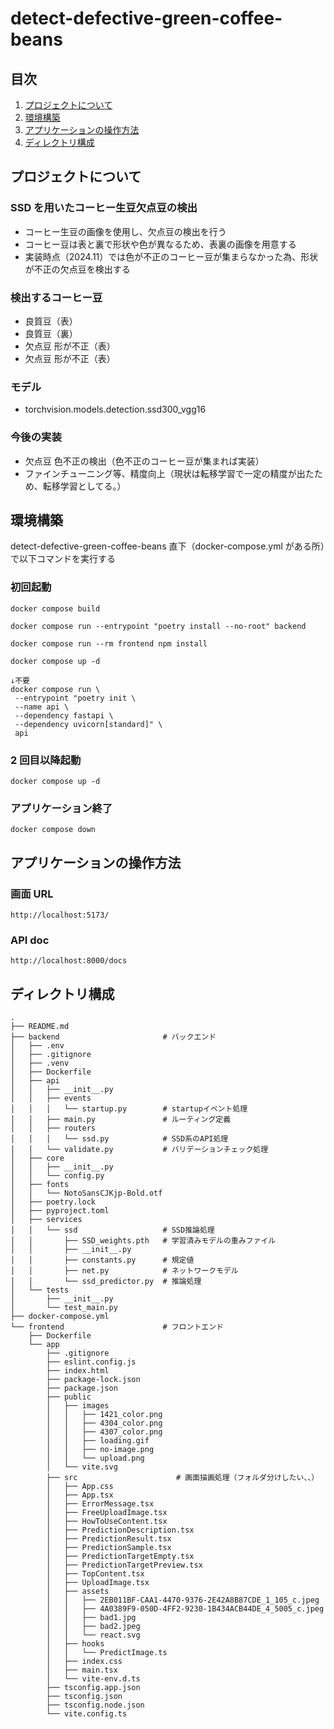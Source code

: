 # detect-defective-green-coffee-beans

<div id="top"></div>

## 目次

1. [プロジェクトについて](#プロジェクトについて)
2. [環境構築](#環境構築)
3. [アプリケーションの操作方法](#アプリケーションの操作方法)
4. [ディレクトリ構成](#ディレクトリ構成)

## プロジェクトについて

### SSD を用いたコーヒー生豆欠点豆の検出

- コーヒー生豆の画像を使用し、欠点豆の検出を行う
- コーヒー豆は表と裏で形状や色が異なるため、表裏の画像を用意する
- 実装時点（2024.11）では色が不正のコーヒー豆が集まらなかった為、形状が不正の欠点豆を検出する

### 検出するコーヒー豆

- 良質豆（表）
- 良質豆（裏）
- 欠点豆 形が不正（表）
- 欠点豆 形が不正（表）

### モデル

- torchvision.models.detection.ssd300_vgg16

### 今後の実装

- 欠点豆 色不正の検出（色不正のコーヒー豆が集まれば実装）
- ファインチューニング等、精度向上（現状は転移学習で一定の精度が出たため、転移学習としてる。）

## 環境構築

detect-defective-green-coffee-beans 直下（docker-compose.yml がある所）で以下コマンドを実行する

### 初回起動

```
docker compose build

docker compose run --entrypoint "poetry install --no-root" backend

docker compose run --rm frontend npm install

docker compose up -d

↓不要
docker compose run \
 --entrypoint "poetry init \
 --name api \
 --dependency fastapi \
 --dependency uvicorn[standard]" \
 api
```

### 2 回目以降起動

```
docker compose up -d
```

### アプリケーション終了

```
docker compose down
```

## アプリケーションの操作方法

### 画面 URL

```
http://localhost:5173/
```

### API doc

```
http://localhost:8000/docs
```

## ディレクトリ構成

```
.
├── README.md
├── backend                       # バックエンド
│   ├── .env
│   ├── .gitignore
│   ├── .venv
│   ├── Dockerfile
│   ├── api
│   │   ├── __init__.py
│   │   ├── events
│   │   │   └── startup.py        # startupイベント処理
│   │   ├── main.py               # ルーティング定義
│   │   ├── routers
│   │   │   └── ssd.py            # SSD系のAPI処理
│   │   └── validate.py           # バリデーションチェック処理
│   ├── core
│   │   ├── __init__.py
│   │   └── config.py
│   ├── fonts
│   │   └── NotoSansCJKjp-Bold.otf
│   ├── poetry.lock
│   ├── pyproject.toml
│   ├── services
│   │   └── ssd                   # SSD推論処理
│   │       ├── SSD_weights.pth   # 学習済みモデルの重みファイル
│   │       ├── __init__.py
│   │       ├── constants.py      # 規定値
│   │       ├── net.py            # ネットワークモデル
│   │       └── ssd_predictor.py  # 推論処理
│   └── tests
│       ├── __init__.py
│       └── test_main.py
├── docker-compose.yml
└── frontend                      # フロントエンド
    ├── Dockerfile
    └── app
        ├── .gitignore
        ├── eslint.config.js
        ├── index.html
        ├── package-lock.json
        ├── package.json
        ├── public
        │   ├── images
        │   │   ├── 1421_color.png
        │   │   ├── 4304_color.png
        │   │   ├── 4307_color.png
        │   │   ├── loading.gif
        │   │   ├── no-image.png
        │   │   └── upload.png
        │   └── vite.svg
        ├── src                      # 画面描画処理（フォルダ分けしたい、、）
        │   ├── App.css
        │   ├── App.tsx
        │   ├── ErrorMessage.tsx
        │   ├── FreeUploadImage.tsx
        │   ├── HowToUseContent.tsx
        │   ├── PredictionDescription.tsx
        │   ├── PredictionResult.tsx
        │   ├── PredictionSample.tsx
        │   ├── PredictionTargetEmpty.tsx
        │   ├── PredictionTargetPreview.tsx
        │   ├── TopContent.tsx
        │   ├── UploadImage.tsx
        │   ├── assets
        │   │   ├── 2EB011BF-CAA1-4470-9376-2E42A8B87CDE_1_105_c.jpeg
        │   │   ├── 4A0389F9-050D-4FF2-9230-1B434ACB44DE_4_5005_c.jpeg
        │   │   ├── bad1.jpg
        │   │   ├── bad2.jpeg
        │   │   └── react.svg
        │   ├── hooks
        │   │   └── PredictImage.ts
        │   ├── index.css
        │   ├── main.tsx
        │   └── vite-env.d.ts
        ├── tsconfig.app.json
        ├── tsconfig.json
        ├── tsconfig.node.json
        └── vite.config.ts

```
